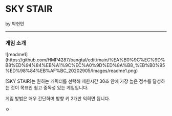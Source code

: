<h1>SKY STAIR</h1>

by 박현민
<hr/>

<h3>게임 소개</h3>
![readme1](https://github.com/HMP4287/bangtal/edit/main/%EA%B0%9C%EC%9D%B8%ED%94%84%EB%A1%9C%EC%A0%9D%ED%8A%B8_%EB%B0%95%ED%98%84%EB%AF%BC_20202905/Images/readme1.png)

[SKY STAIR]는 원하는 캐릭터를 선택해 제한시간 30초 안에 가장 높은 점수를 달성하는 것이 목표인 쉽고 중독성 있는 게임입니다.

게임 방법은 매우 간단하며 방향 키 2개만 익히면 됩니다.

ㅇ
